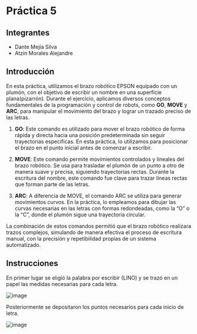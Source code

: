 # Práctica 5

## Integrantes

- Dante Mejía Silva
- Atzin Morales Alejandre

## Introducción 

En esta práctica, utilizamos el brazo robótico EPSON equipado con un plumón, con el objetivo de escribir un nombre en una superficie plana(pizarrón). Durante el ejercicio, aplicamos diversos conceptos fundamentales de la programación y control de robots, como **GO**, **MOVE** y **ARC**, para manipular el movimiento del brazo y lograr un trazado preciso de las letras.

1. **GO**: Este comando es utilizado para mover el brazo robótico de forma rápida y directa hacia una posición predeterminada sin seguir trayectorias específicas. En esta práctica, lo utilizamos para posicionar el brazo en el punto inicial antes de comenzar a escribir.

2. **MOVE**: Este comando permite movimientos controlados y lineales del brazo robótico. Se usa para trasladar el plumón de un punto a otro de manera suave y precisa, siguiendo trayectorias rectas. Durante la escritura del nombre, este comando fue clave para trazar líneas rectas que forman parte de las letras.

3. **ARC**: A diferencia de MOVE, el comando ARC se utiliza para generar movimientos curvos. En la práctica, lo empleamos para dibujar las curvas necesarias en las letras con formas redondeadas, como la “O” o la “C”, donde el plumón sigue una trayectoria circular.

La combinación de estos comandos permitió que el brazo robótico realizara trazos complejos, simulando de manera efectiva el proceso de escritura manual, con la precisión y repetibilidad propias de un sistema automatizado.

## Instrucciones

En primer lugar se eligió la palabra por escribir (LINO) y se trazó en un papel las medidas necesarias para cada letra.

![image](https://github.com/user-attachments/assets/bcd35dce-0472-4fdb-bd64-1830033fa2a8)

Posteriormente se depositaron los puntos necesarios para cada inicio de letra. 

![image](https://github.com/user-attachments/assets/25db1f5b-6268-48ea-99ae-cb3f4e3a2244)













